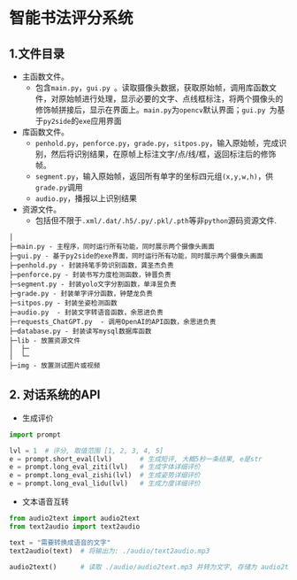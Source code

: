 # 智能书法评分系统

## 1.文件目录

- 主函数文件。
  - 包含`main.py`，`gui.py `。读取摄像头数据，获取原始帧，调用库函数文件，对原始帧进行处理，显示必要的文字、点线框标注，将两个摄像头的修饰帧拼接后，显示在界面上。`main.py`为`opencv`默认界面；`gui.py `为基于`py2side`的`exe`应用界面
- 库函数文件。
  - `penhold.py`，`penforce.py`，`grade.py`，`sitpos.py`，输入原始帧，完成识别，然后将识别结果，在原帧上标注文字/点/线/框，返回标注后的修饰帧。
  - `segment.py`，输入原始帧，返回所有单字的坐标四元组`(x,y,w,h)`，供`grade.py`调用
  - `audio.py`，播报以上识别结果
- 资源文件。
  - 包括但不限于`.xml/.dat/.h5/.py/.pkl/.pth`等非`python`源码资源文件.

```
│ 
├─main.py - 主程序，同时运行所有功能，同时展示两个摄像头画面
├─gui.py - 基于py2side的exe界面，同时运行所有功能，同时展示两个摄像头画面
├─penhold.py - 封装持笔手势识别函数，龚圣杰负责
├─penforce.py - 封装书写力度检测函数，钟晋负责
├─segment.py - 封装yolo文字分割函数，单泽昱负责
├─grade.py - 封装单字评分函数，钟楚龙负责
├─sitpos.py - 封装坐姿检测函数
├─audio.py  - 封装文字转语音函数，余思进负责
├─requests_ChatGPT.py  - 调用OpenAI的API函数，余思进负责
├─database.py - 封装读写mysql数据库函数
├─lib - 放置资源文件
│  ├─
│  └─
├─img - 放置测试图片或视频
```

## 2. 对话系统的API
- 生成评价
```python
import prompt

lvl = 1  # 评分, 取值范围 [1, 2, 3, 4, 5]
e = prompt.short_eval(lvl)       # 生成短评, 大概5秒一条结果, e是str
e = prompt.long_eval_ziti(lvl)   # 生成字体详细评价
e = prompt.long_eval_zishi(lvl)  # 生成姿势详细评价
e = prompt.long_eval_lidu(lvl)   # 生成力度详细评价
```

- 文本语音互转
```python
from audio2text import audio2text
from text2audio import text2audio

text = "需要转换成语音的文字"
text2audio(text)  # 将输出为: ./audio/text2audio.mp3

audio2text()      # 读取 ./audio/audio2text.mp3 并转为文字, 存储为 audio2text.txt
```
